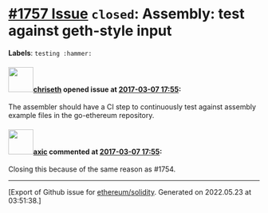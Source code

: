 # [\#1757 Issue](https://github.com/ethereum/solidity/issues/1757) `closed`: Assembly: test against geth-style input
**Labels**: `testing :hammer:`


#### <img src="https://avatars.githubusercontent.com/u/9073706?v=4" width="50">[chriseth](https://github.com/chriseth) opened issue at [2017-03-07 17:55](https://github.com/ethereum/solidity/issues/1757):

The assembler should have a CI step to continuously test against assembly example files in the go-ethereum repository.

#### <img src="https://avatars.githubusercontent.com/u/20340?v=4" width="50">[axic](https://github.com/axic) commented at [2017-03-07 17:55](https://github.com/ethereum/solidity/issues/1757#issuecomment-475431842):

Closing this because of the same reason as #1754.


-------------------------------------------------------------------------------



[Export of Github issue for [ethereum/solidity](https://github.com/ethereum/solidity). Generated on 2022.05.23 at 03:51:38.]
